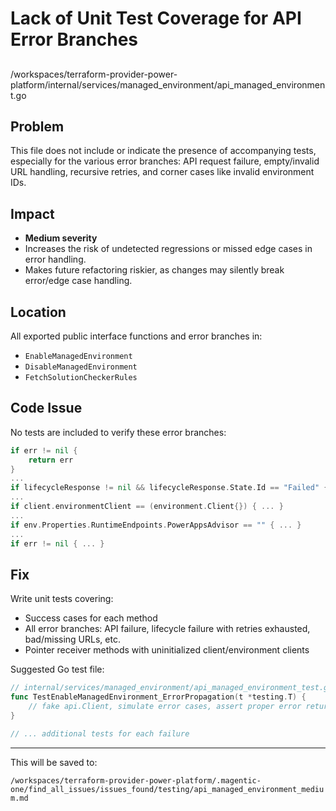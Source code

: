 # Lack of Unit Test Coverage for API Error Branches

##

/workspaces/terraform-provider-power-platform/internal/services/managed_environment/api_managed_environment.go

## Problem

This file does not include or indicate the presence of accompanying tests, especially for the various error branches: API request failure, empty/invalid URL handling, recursive retries, and corner cases like invalid environment IDs. 

## Impact

- **Medium severity**
- Increases the risk of undetected regressions or missed edge cases in error handling.
- Makes future refactoring riskier, as changes may silently break error/edge case handling.

## Location

All exported public interface functions and error branches in:

- `EnableManagedEnvironment`
- `DisableManagedEnvironment`
- `FetchSolutionCheckerRules`

## Code Issue

No tests are included to verify these error branches:

```go
if err != nil {
    return err
}
...
if lifecycleResponse != nil && lifecycleResponse.State.Id == "Failed" { ... }
...
if client.environmentClient == (environment.Client{}) { ... }
...
if env.Properties.RuntimeEndpoints.PowerAppsAdvisor == "" { ... }
...
if err != nil { ... }
```

## Fix

Write unit tests covering:

- Success cases for each method
- All error branches: API failure, lifecycle failure with retries exhausted, bad/missing URLs, etc.
- Pointer receiver methods with uninitialized client/environment clients

Suggested Go test file:

```go
// internal/services/managed_environment/api_managed_environment_test.go
func TestEnableManagedEnvironment_ErrorPropagation(t *testing.T) {
    // fake api.Client, simulate error cases, assert proper error returned and no panic/recursion leak
}

// ... additional tests for each failure
```

---

This will be saved to:

`/workspaces/terraform-provider-power-platform/.magentic-one/find_all_issues/issues_found/testing/api_managed_environment_medium.md`
